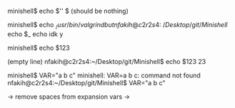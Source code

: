 
minishell$ echo $''
$
(should be nothing)

minishell$ echo $_
/usr/bin/valgrind
but
nfakih@c2r2s4:~/Desktop/git/Minishell$ echo $_
echo
idk y

minishell$ echo $123

(empty line)
nfakih@c2r2s4:~/Desktop/git/Minishell$ echo $123
23

minishell$ VAR="a b c"
minishell: VAR=a b c: command not found
nfakih@c2r2s4:~/Desktop/git/Minishell$ VAR="a b c"


-> remove spaces from expansion vars
->
